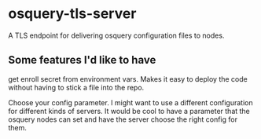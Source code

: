 # osquery-tls-server

A TLS endpoint for delivering osquery configuration files to nodes.

## Some features I'd like to have
get enroll secret from environment vars. Makes it easy to deploy the code
without having to stick a file into the repo.

Choose your config parameter. I might want to use a different configuration
for different kinds of servers. It would be cool to have a parameter that the
osquery nodes can set and have the server choose the right config for them.
